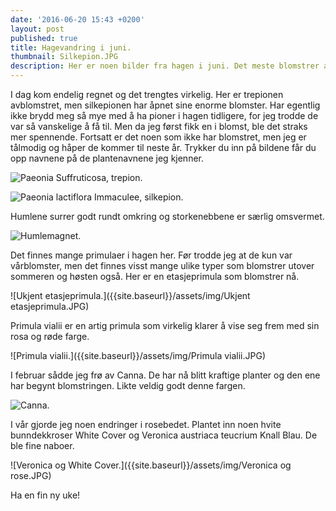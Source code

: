 ```yaml
---
date: '2016-06-20 15:43 +0200'
layout: post
published: true
title: Hagevandring i juni.
thumbnail: Silkepion.JPG
description: Her er noen bilder fra hagen i juni. Det meste blomstrer akkurat nå.
---
```


I dag kom endelig regnet og det trengtes virkelig. Her er trepionen avblomstret, men silkepionen har åpnet sine enorme blomster. Har egentlig ikke brydd meg så mye med å ha pioner i hagen tidligere, for jeg trodde de var så vanskelige å få til. Men da jeg først fikk en i blomst, ble det straks mer spennende. Fortsatt er det noen som ikke har blomstret, men jeg er tålmodig og håper de kommer til neste år. Trykker du inn på bildene får du opp navnene på de plantenavnene jeg kjenner.

![Paeonia Suffruticosa, trepion.]({{site.baseurl}}/assets/img/Trepion.JPG)

![Paeonia lactiflora Immaculee, silkepion.]({{site.baseurl}}/assets/img/Silkepion.JPG)

<!--more-->

Humlene surrer godt rundt omkring og storkenebbene er særlig omsvermet.   

![Humlemagnet.]({{site.baseurl}}/assets/img/Humlemagnet.JPG)

Det finnes mange primulaer i hagen her. Før trodde jeg at de kun var vårblomster, men det finnes visst mange ulike typer som blomstrer utover sommeren og høsten også. Her er en etasjeprimula som blomstrer nå. 

![Ukjent etasjeprimula.]({{site.baseurl}}/assets/img/Ukjent etasjeprimula.JPG)

Primula vialii er en artig primula som virkelig klarer å vise seg frem med sin rosa og røde farge. 

![Primula vialii.]({{site.baseurl}}/assets/img/Primula vialii.JPG)

I februar sådde jeg frø av Canna. De har nå blitt kraftige planter og den ene har begynt blomstringen. Likte veldig godt denne fargen. 

![Canna.]({{site.baseurl}}/assets/img/Canna.JPG)

I vår gjorde jeg noen endringer i rosebedet. Plantet inn noen hvite bunndekkroser White Cover og Veronica austriaca teucrium Knall Blau. De ble fine naboer.

![Veronica og White Cover.]({{site.baseurl}}/assets/img/Veronica og rose.JPG)

Ha en fin ny uke!
